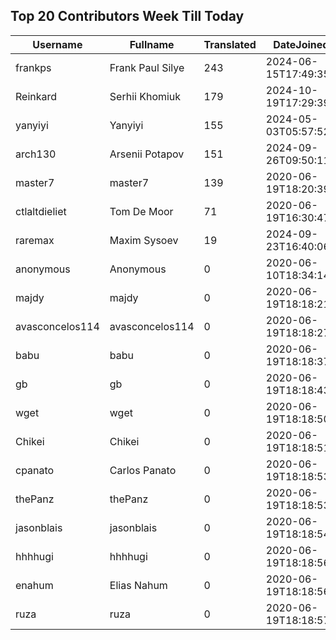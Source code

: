 ## Top 20 Contributors Week Till Today ##
|Username|Fullname|Translated|DateJoined|Language|
|--------|--------|----------|----------|-------|
|frankps|Frank Paul Silye|243|2024-06-15T17:49:35.|nb_NO|
|Reinkard|Serhii Khomiuk|179|2024-10-19T17:29:39.||
|yanyiyi|Yanyiyi|155|2024-05-03T05:57:52Z|zh_Hant|
|arch130|Arsenii Potapov|151|2024-09-26T09:50:11.||
|master7|master7|139|2020-06-19T18:20:39.|pl|
|ctlaltdieliet|Tom De Moor|71|2020-06-19T16:30:47Z|nl|
|raremax|Maxim Sysoev|19|2024-09-23T16:40:06.||
|anonymous|Anonymous|0|2020-06-10T18:34:14.||
|majdy|majdy|0|2020-06-19T18:18:21.||
|avasconcelos114|avasconcelos114|0|2020-06-19T18:18:27Z||
|babu|babu|0|2020-06-19T18:18:37.||
|gb|gb|0|2020-06-19T18:18:43.||
|wget|wget|0|2020-06-19T18:18:50Z|ro|
|Chikei|Chikei|0|2020-06-19T18:18:51Z|zh_Hant|
|cpanato|Carlos Panato|0|2020-06-19T18:18:53Z||
|thePanz|thePanz|0|2020-06-19T18:18:53Z||
|jasonblais|jasonblais|0|2020-06-19T18:18:54Z||
|hhhhugi|hhhhugi|0|2020-06-19T18:18:56.||
|enahum|Elias  Nahum|0|2020-06-19T18:18:56Z|es|
|ruza|ruza|0|2020-06-19T18:18:57.||
